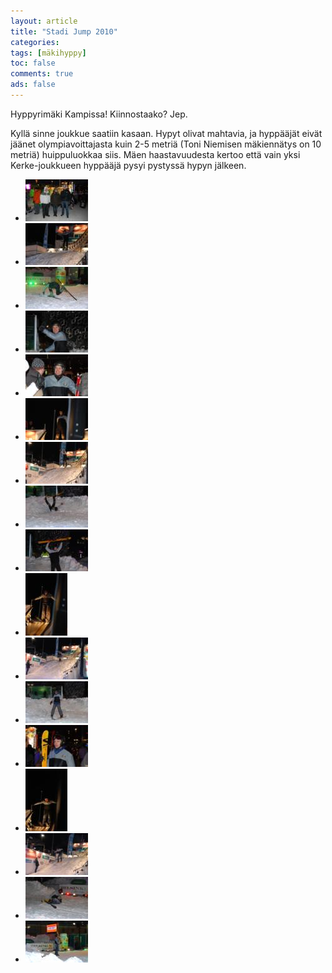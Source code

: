 ```yaml
---
layout: article 
title: "Stadi Jump 2010" 
categories: 
tags: [mäkihyppy]
toc: false 
comments: true 
ads: false 
---
```


Hyppyrimäki Kampissa! Kiinnostaako? Jep.

Kyllä sinne joukkue saatiin kasaan. Hypyt olivat mahtavia, ja hyppääjät
eivät jäänet olympiavoittajasta kuin 2-5 metriä (Toni Niemisen
mäkiennätys on 10 metriä) huippuluokkaa siis. Mäen haastavuudesta kertoo
että vain yksi Kerke-joukkueen hyppääjä pysyi pystyssä hypyn jälkeen.

<div class="image-gallery" markdown="1">

-   [![](/images/stadi-jump-2010/Thumbnails/1.jpg)](/images/stadi-jump-2010/1.jpg)
-   [![](/images/stadi-jump-2010/Thumbnails/2.jpg)](/images/stadi-jump-2010/2.jpg)
-   [![](/images/stadi-jump-2010/Thumbnails/3.jpg)](/images/stadi-jump-2010/3.jpg)
-   [![](/images/stadi-jump-2010/Thumbnails/4.jpg)](/images/stadi-jump-2010/4.jpg)
-   [![](/images/stadi-jump-2010/Thumbnails/5.jpg)](/images/stadi-jump-2010/5.jpg)
-   [![](/images/stadi-jump-2010/Thumbnails/6.jpg)](/images/stadi-jump-2010/6.jpg)
-   [![](/images/stadi-jump-2010/Thumbnails/7.jpg)](/images/stadi-jump-2010/7.jpg)
-   [![](/images/stadi-jump-2010/Thumbnails/8.jpg)](/images/stadi-jump-2010/8.jpg)
-   [![](/images/stadi-jump-2010/Thumbnails/9.jpg)](/images/stadi-jump-2010/9.jpg)
-   [![](/images/stadi-jump-2010/Thumbnails/9a.jpg)](/images/stadi-jump-2010/9a.jpg)
-   [![](/images/stadi-jump-2010/Thumbnails/9b.jpg)](/images/stadi-jump-2010/9b.jpg)
-   [![](/images/stadi-jump-2010/Thumbnails/9c.jpg)](/images/stadi-jump-2010/9c.jpg)
-   [![](/images/stadi-jump-2010/Thumbnails/9d.jpg)](/images/stadi-jump-2010/9d.jpg)
-   [![](/images/stadi-jump-2010/Thumbnails/9e.jpg)](/images/stadi-jump-2010/9e.jpg)
-   [![](/images/stadi-jump-2010/Thumbnails/9f.jpg)](/images/stadi-jump-2010/9f.jpg)
-   [![](/images/stadi-jump-2010/Thumbnails/9g.jpg)](/images/stadi-jump-2010/9g.jpg)
-   [![](/images/stadi-jump-2010/Thumbnails/stadijump%20003.jpg)](/images/stadi-jump-2010/stadijump%20003.jpg)

</div>
